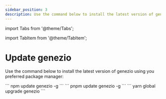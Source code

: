 ```yaml
---
sidebar_position: 3
description: Use the command below to install the latest version of genezio using you preferred package manager: npm, pnpm, or yarn
---
```


import Tabs from '@theme/Tabs';

import TabItem from '@theme/TabItem';

# Update genezio

<head>
  <title>Update genezio CLI command</title>
</head>

Use the command below to install the latest version of genezio using you preferred package manager:

<Tabs>
  <TabItem className="tab-item" value="npm" label="npm">
```
npm update genezio -g
```
  </TabItem>
  <TabItem className="tab-item" value="pnpm" label="pnpm">
```
pnpm update genezio -g
```
  </TabItem>
  <TabItem  className="tab-item" value="yarn" label="yarn">
```
yarn global upgrade genezio 
```
  </TabItem>
</Tabs>
